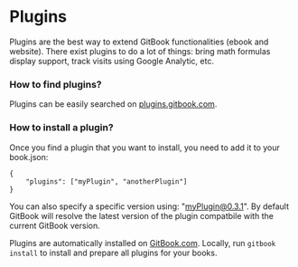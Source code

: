 # Plugins

Plugins are the best way to extend GitBook functionalities (ebook and website). There exist plugins to do a lot of things: bring math formulas display support, track visits using Google Analytic, etc.

### How to find plugins?

Plugins can be easily searched on [plugins.gitbook.com](https://plugins.gitbook.com).


### How to install a plugin?

Once you find a plugin that you want to install, you need to add it to your book.json:

```
{
    "plugins": ["myPlugin", "anotherPlugin"]
}
```

You can also specify a specific version using: "myPlugin@0.3.1". By default GitBook will resolve the latest version of the plugin compatbile with the current GitBook version.

Plugins are automatically installed on [GitBook.com](https://www.gitbook.com). Locally, run `gitbook install` to install and prepare all plugins for your books.
